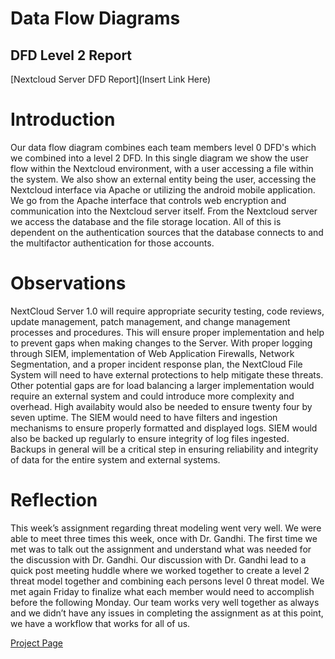 # Data Flow Diagrams  

## DFD Level 2 Report
[Nextcloud Server DFD Report](Insert Link Here)

# Introduction
Our data flow diagram combines each team members level 0 DFD's which we combined into a level 2 DFD. In this single diagram we show the user flow within the Nextcloud environment, with a user accessing a file within the system. We also show an external entity being the user, accessing the Nextcloud interface via Apache or utilizing the android mobile application. We go from the Apache interface that controls web encryption and communication into the Nextcloud server itself. From the Nextcloud server we access the database and the file storage location. All of this is dependent on the authentication sources that the database connects to and the multifactor authentication for those accounts.

# Observations  
NextCloud Server 1.0 will require appropriate security testing, code reviews, update management, patch management, and change management processes and procedures. This will ensure proper implementation and help to prevent gaps when making changes to the Server. With proper logging through SIEM, implementation of Web Application Firewalls, Network Segmentation, and a proper incident response plan, the NextCloud File System will need to have external protections to help mitigate these threats. Other potential gaps are for load balancing a larger implementation would require an external system and could introduce more complexity and overhead.  High availabity would also be needed to ensure twenty four by seven uptime. The SIEM would need to have filters and ingestion mechanisms to ensure properly formatted and displayed logs. SIEM would also be backed up regularly to ensure integrity of log files ingested. Backups in general will be a critical step in ensuring reliability and integrity of data for the entire system and external systems. 

# Reflection  
This week’s assignment regarding threat modeling went very well.  We were able to meet three times this week, once with Dr. Gandhi. The first time we met was to talk out the assignment and understand what was needed for the discussion with Dr. Gandhi.  Our discussion with Dr. Gandhi lead to a quick post meeting huddle where we worked together to create a level 2 threat model together and combining each persons level 0 threat model.  We met again Friday to finalize what each member would need to accomplish before the following Monday. Our team works very well together as always and we didn’t have any issues in completing the assignment as at this point, we have a workflow that works for all of us.  

[Project Page](https://github.com/users/Hinrichsta/projects/2)
